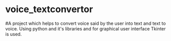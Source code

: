 # voice_textconvertor
#A project which helps to convert voice said by the user into text and text to voice.
Using python and it's libraries and for graphical user interface Tkinter is used.
